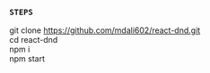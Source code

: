 ### `STEPS`

git clone https://github.com/mdali602/react-dnd.git <br />
cd react-dnd <br />
npm i <br />
npm start <br />
